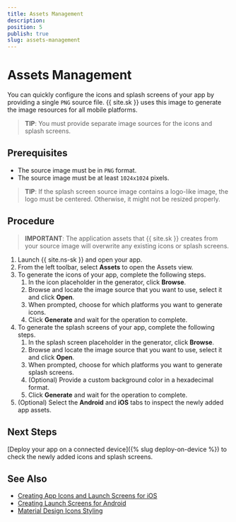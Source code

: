 ```yaml
---
title: Assets Management
description: 
position: 5
publish: true
slug: assets-management
---
```


# Assets Management

You can quickly configure the icons and splash screens of your app by providing a single `PNG` source file. {{ site.sk }} uses this image to generate the image resources for all mobile platforms.

> **TIP**: You must provide separate image sources for the icons and splash screens.

## Prerequisites

* The source image must be in `PNG` format.
* The source image must be at least `1024x1024` pixels.

> **TIP**: If the splash screen source image contains a logo-like image, the logo must be centered. Otherwise, it might not be resized properly.

## Procedure

> **IMPORTANT**: The application assets that {{ site.sk }} creates from your source image will overwrite any existing icons or splash screens.

1. Launch {{ site.ns-sk }} and open your app.
1. From the left toolbar, select **Assets** to open the Assets view.
1. To generate the icons of your app, complete the following steps.
	1. In the icon placeholder in the generator, click **Browse**.
	1. Browse and locate the image source that you want to use, select it and click **Open**.
	1. When prompted, choose for which platforms you want to generate icons.
	1. Click **Generate** and wait for the operation to complete.
1. To generate the splash screens of your app, complete the following steps.
	1. In the splash screen placeholder in the generator, click **Browse**.
	1. Browse and locate the image source that you want to use, select it and click **Open**.
	1. When prompted, choose for which platforms you want to generate splash screens.
	1. (Optional) Provide a custom background color in a hexadecimal format.
	1. Click **Generate** and wait for the operation to complete.
1. (Optional) Select the **Android** and **iOS** tabs to inspect the newly added app assets.

## Next Steps

[Deploy your app on a connected device]({% slug deploy-on-device %}) to check the newly added icons and splash screens.

## See Also

* [Creating App Icons and Launch Screens for iOS](https://docs.nativescript.org/publishing/creating-launch-screens-ios)
* [Creating Launch Screens for Android](https://docs.nativescript.org/publishing/creating-launch-screens-android)
* [Material Design Icons Styling](https://material.io/guidelines/style/icons.html#)